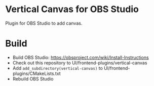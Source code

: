 # Vertical Canvas for OBS Studio

Plugin for OBS Studio to add canvas.

# Build
- Build OBS Studio: https://obsproject.com/wiki/Install-Instructions
- Check out this repository to UI/frontend-plugins/vertical-canvas
- Add `add_subdirectory(vertical-canvas)` to UI/frontend-plugins/CMakeLists.txt
- Rebuild OBS Studio
